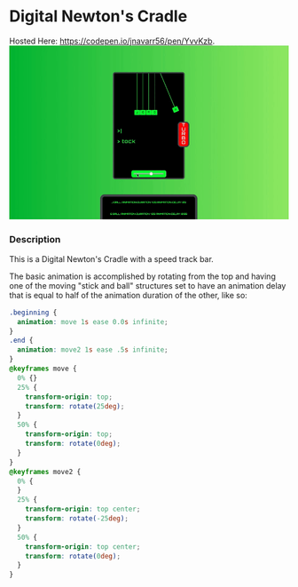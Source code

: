 # Digital Newton's Cradle
Hosted Here: https://codepen.io/jnavarr56/pen/YvvKzb.
![](demogif.gif) 
### Description
This is a Digital Newton's Cradle with a speed track bar. 

The basic animation is accomplished by rotating from the top and having one of the moving "stick and ball" structures set to have an animation delay that is equal to half of the animation duration of the other, like so:
```css
.beginning {
  animation: move 1s ease 0.0s infinite; 
}
.end {
  animation: move2 1s ease .5s infinite; 
}
@keyframes move {
  0% {}
  25% {
    transform-origin: top;
    transform: rotate(25deg);
  }
  50% {
    transform-origin: top;
    transform: rotate(0deg);  
  }
}
@keyframes move2 {
  0% {
  }
  25% {
    transform-origin: top center;
    transform: rotate(-25deg);
  }
  50% {
    transform-origin: top center;
    transform: rotate(0deg);
  }
}
```

 